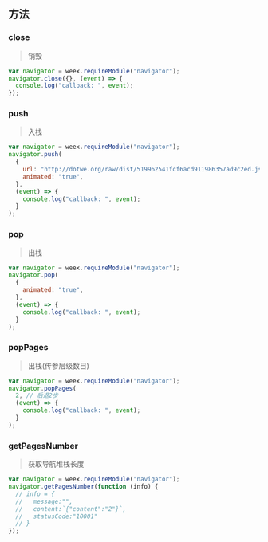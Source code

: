 ## 方法

### close

> 销毁

```javascript
var navigator = weex.requireModule("navigator");
navigator.close({}, (event) => {
  console.log("callback: ", event);
});
```

### push

> 入栈

```javascript
var navigator = weex.requireModule("navigator");
navigator.push(
  {
    url: "http://dotwe.org/raw/dist/519962541fcf6acd911986357ad9c2ed.js",
    animated: "true",
  },
  (event) => {
    console.log("callback: ", event);
  }
);
```

### pop

> 出栈

```javascript
var navigator = weex.requireModule("navigator");
navigator.pop(
  {
    animated: "true",
  },
  (event) => {
    console.log("callback: ", event);
  }
);
```

### popPages

> 出栈(传参层级数目)

```javascript
var navigator = weex.requireModule("navigator");
navigator.popPages(
  2, // 后退2步
  (event) => {
    console.log("callback: ", event);
  }
);
```

### getPagesNumber

> 获取导航堆栈长度

```javascript
var navigator = weex.requireModule("navigator");
navigator.getPagesNumber(function (info) {
  // info = {
  //   message:"",
  //   content:`{"content":"2"}`,
  //   statusCode:"10001"
  // }
});
```
